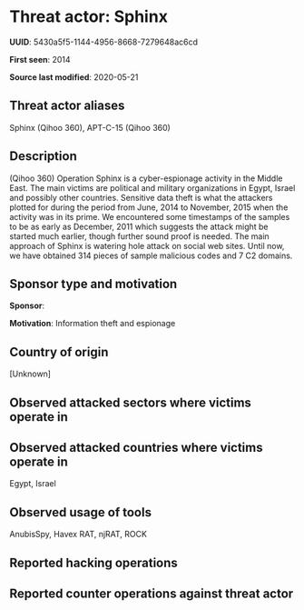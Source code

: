 # Threat actor: Sphinx

**UUID**: 5430a5f5-1144-4956-8668-7279648ac6cd

**First seen**: 2014

**Source last modified**: 2020-05-21

## Threat actor aliases

Sphinx (Qihoo 360), APT-C-15 (Qihoo 360)

## Description

(Qihoo 360) Operation Sphinx is a cyber-espionage activity in the Middle East. The main victims are political and military organizations in Egypt, Israel and possibly other countries.  Sensitive data theft is what the attackers plotted for during the period from June, 2014 to November, 2015 when the activity was in its prime. We encountered some timestamps of the samples to be as early as December, 2011 which suggests the attack might be started much earlier, though further sound proof is needed. The main approach of Sphinx is watering hole attack on social web sites. Until now, we have obtained 314 pieces of sample malicious codes and 7 C2 domains.

## Sponsor type and motivation

**Sponsor**: 

**Motivation**: Information theft and espionage


## Country of origin

[Unknown]

## Observed attacked sectors where victims operate in



## Observed attacked countries where victims operate in

Egypt, Israel

## Observed usage of tools

AnubisSpy, Havex RAT, njRAT, ROCK

## Reported hacking operations



## Reported counter operations against threat actor





